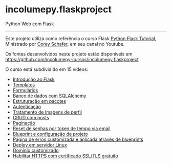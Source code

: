 # incolumepy.flaskproject
Python Web com Flask

---
Este projeto utiliza como referência o curso Flask
[Python Flask Tutorial](https://www.youtube.com/playlist?list=PL-osiE80TeTs4UjLw5MM6OjgkjFeUxCYH),
Ministrado por  [Corey Schafer](https://www.youtube.com/channel/UCCezIgC97PvUuR4_gbFUs5g), em seu canal no Youtube.

Os fontes desenvolvidos neste projeto estão disponíveis em https://github.com/incolumepy-cursos/incolumepy.flaskproject

O curso está subdividido em 15 vídeos:
- [Introdução ao Flask](https://youtu.be/MwZwr5Tvyxo)
- [Templates](https://youtu.be/QnDWIZuWYW0)
- [Formulários](https://youtu.be/UIJKdCIEXUQ)
- [Banco de dados com SQLAlchemy](https://youtu.be/cYWiDiIUxQc)
- [Estruturação em pacotes](https://youtu.be/44PvX0Yv368)
- [Autenticação](https://youtu.be/CSHx6eCkmv0)
- [Tratamento de Imagens de perfil](https://youtu.be/803Ei2Sq-Zs)
- [CRUD com posts](https://youtu.be/u0oDDZrDz9U)
- [Paginação](https://youtu.be/PSWf2TjTGNY)
- [Reset de senhas por token de tempo via email](https://youtu.be/vutyTx7IaAI)
- [Blueprint e configuração de projeto](https://youtu.be/Wfx4YBzg16s)
- [Página de erros customizada e aplicada através de blueprints](https://youtu.be/uVNfQDohYNI)
- [Deploy em servidor Linux](https://youtu.be/goToXTC96Co)
- [Domínio customizado](https://youtu.be/LUFn-QVcmB8)
- [Habilitar HTTPS com certificado SSL/TLS gratuito](https://youtu.be/Gdys9qPjuKs)
